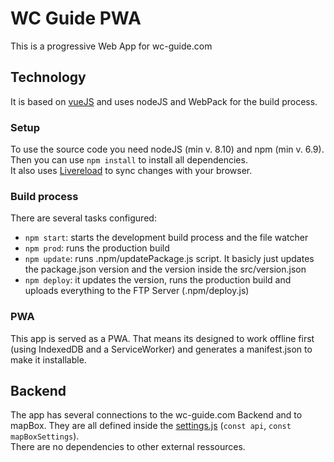 # WC Guide PWA
This is a progressive Web App for wc-guide.com

## Technology
It is based on [vueJS](https://vuejs.org/) and uses nodeJS and WebPack for the build process.

### Setup
To use the source code you need nodeJS (min v. 8.10) and npm (min v. 6.9).  
Then you can use `npm install` to install all dependencies.  
It also uses [Livereload](http://livereload.com/) to sync changes with your browser.

### Build process
There are several tasks configured:
* `npm start`: starts the development build process and the file watcher
* `npm prod`: runs the production build
* `npm update`: runs .npm/updatePackage.js script. It basicly just updates the package.json version and the version inside the src/version.json
* `npm deploy`: it updates the version, runs the production build and uploads everything to the FTP Server (.npm/deploy.js)

### PWA
This app is served as a PWA. That means its designed to work offline first (using IndexedDB and a ServiceWorker) and generates a manifest.json to make it installable.

## Backend
The app has several connections to the wc-guide.com Backend and to mapBox. They are all defined inside the [settings.js](https://github.com/wc-guide/wc-guide-pwa/blob/master/src/app/vendor/settings.js) (`const api`, `const mapBoxSettings`).  
There are no dependencies to other external ressources.